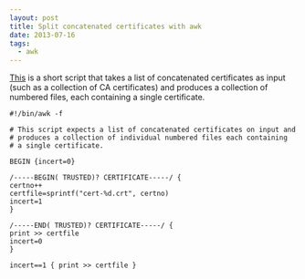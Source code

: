 ```yaml
---
layout: post
title: Split concatenated certificates with awk
date: 2013-07-16
tags:
  - awk
---
```


[This][] is a short script that takes a list of concatenated
certificates as input (such as a collection of CA certificates) and
produces a collection of numbered files, each containing a single
certificate.

    #!/bin/awk -f
     
    # This script expects a list of concatenated certificates on input and
    # produces a collection of individual numbered files each containing
    # a single certificate.
     
    BEGIN {incert=0}
     
    /-----BEGIN( TRUSTED)? CERTIFICATE-----/ {
    certno++
    certfile=sprintf("cert-%d.crt", certno)
    incert=1
    }
     
    /-----END( TRUSTED)? CERTIFICATE-----/ {
    print >> certfile
    incert=0
    }
     
    incert==1 { print >> certfile }

[this]: https://gist.github.com/larsks/6008833

